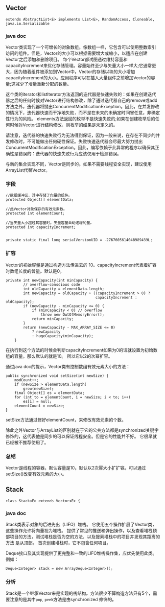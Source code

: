 ## Vector ##

    extends AbstractList<E> implements List<E>, RandomAccess, Cloneable, java.io.Serializable

### java doc ###

Vector类实现了一个可增长的对象数组。像数组一样，它包含可以使用整数索引访问的组件。但是，Vector的大小可以根据需要增大或缩小，以适应在创建Vector之后添加和删除项目。
每个Vector都试图通过维持容量和capacityIncrement来优化存储管理。容量始终至少与矢量大小一样大;它通常更大，因为随着组件被添加到Vector中，Vector的存储以块的大小增加capacityIncrement的大小。应用程序可以在插入大量组件之前增加Vector的容量;这减少了增量重新分配的数量。

这个类的iterator和listIterator方法返回的迭代器是快速失败的：如果在创建迭代器之后的任何时候对Vector进行结构修改，除了通过迭代器自己的remove或add方法之外，迭代器将抛出ConcurrentModificationException。因此，在并发修改的情况下，迭代器快速而干净地失败，而不是在未来的未确定时间冒任意，非确定性行为的风险。 elements方法返回的枚举不是快速失败的;如果在创建枚举后的任何时候对Vector进行结构修改，则枚举的结果是未定义的。

请注意，迭代器的快速失败行为无法得到保证，因为一般来说，在存在不同步的并发修改时，不可能做出任何硬性保证。失败快速迭代器会尽最大努力抛出ConcurrentModificationException。因此，编写依赖于此异常的程序以确保其正确性是错误的：迭代器的快速失败行为应该仅用于检测错误。

与新的集合实现不同，Vector是同步的。如果不需要线程安全实现，建议使用ArrayList代替Vector。


### 字段 ###

    //数组缓冲区，其中存储了向量的组件。
    protected Object[] elementData;

    //此Vector对象保存的有效元素数。
    protected int elementCount;

    //当矢量大小超过其容量时，矢量容量自动递增的量。
    protected int capacityIncrement;


    private static final long serialVersionUID = -2767605614048989439L;

### 扩容 ###

Vector的初始容量是通过构造方法传进去的 10。capacityIncrement代表着扩容时数组长度的曾量。默认是0。

    private int newCapacity(int minCapacity) {
            // overflow-conscious code
            int oldCapacity = elementData.length;
            int newCapacity = oldCapacity + ((capacityIncrement > 0) ?
                                             capacityIncrement : oldCapacity);
            if (newCapacity - minCapacity <= 0) {
                if (minCapacity < 0) // overflow
                    throw new OutOfMemoryError();
                return minCapacity;
            }
            return (newCapacity - MAX_ARRAY_SIZE <= 0)
                ? newCapacity
                : hugeCapacity(minCapacity);
        }

在执行到这个方法的时候会判断capacityIncrement如果为0的话就设置为初始数组的容量。那么默认的就是10。
所以它以2的次幂扩容。

通过java doc的提示，Vector类有控制数组有效元素大小的方法：

    public synchronized void setSize(int newSize) {
        modCount++;
        if (newSize > elementData.length)
            grow(newSize);
        final Object[] es = elementData;
        for (int to = elementCount, i = newSize; i < to; i++)
            es[i] = null;
        elementCount = newSize;
    }

setSize方法通过修好elementCount，来修改有效元素的个数。

除此之外Vector与ArrayList的区别就在于它的公共方法都是synchronized关键字修饰的，这代表他是同步的可以保证线程安全。但是它的性能并不好。
它很早就已经被不推荐使用了。

### 总结 ###

Vector是线程的容器。默认容量是10，默认以2次幂大小扩扩容。可以通过setSize()改变有效元素的大小。


## Stack ##

    class Stack<E> extends Vector<E> {

### java doc ###
Stack类表示对象的后进先出（LIFO）堆栈。 它使用五个操作扩展了Vector类，这些操作允许将向量视为堆栈。 提供了常见的推送和弹出操作，以及查看堆栈顶部项目的方法，测试堆栈是否为空的方法，以及搜索堆栈中的项目并发现其距离的方法 是从顶部。
首次创建堆栈时，它不包含任何项目。

Deque接口及其实现提供了更完整和一致的LIFO堆栈操作集，应优先使用此类。 例如：

    Deque<Integer> stack = new ArrayDeque<Integer>();

### 分析 ###

Stack是一个继承Vector来是实现的栈结构。方法很少不算构造方法只有5个，需要注意的是其中`pop`,
`peek`方法是由synchronized 修饰的。